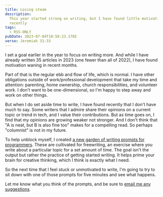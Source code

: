 ```yaml
---
title: Losing steam
description:
  This year started strong on writing, but I have found little motivation
  recently
tags:
  - RSS-ONLY
pubDate: 2023-07-04T10:58:23.170Z
verse: Jeremiah 31:33
---
```


I set a goal earlier in the year to focus on writing more. And while I have
already written 35 articles in 2023 (one fewer than all of 2022), I have found
motivation waning in recent months.

Part of that is the regular ebb and flow of life, which is normal. I have other
obligations outside of work/professional development that take my time and
attention: parenting, home ownership, church responsibilities, and volunteer
work. I don't want to be one-dimensional, so I'm happy to step away and work on
other things.

But when I do set aside time to write, I have found recently that I don't have
much to say. Some writers that I admire share their opinions on a current topic
or trend in tech, and I value their contributions. But as time goes on, I find
that my opinions are growing weaker not stronger. And I don't think that "A is
neat, but B is also fine too" makes for a compelling read. So perhaps
"columnist" is not in my future.

To help unblock myself, I created
[a new garden of writing prompts for programmers](/gardens/writing-prompts-for-programmers).
These are cultivated for freewriting, an exercise where you write about a
particular topic for a set amount of time. The goal isn't the output but rather
the practice of getting started writing. It helps prime your brain for creative
thinking, which I think is exactly what I need.

So the next time that I feel stuck or unmotivated to write, I'm going to try to
sit down with one of those prompts for five minutes and see what happens.

Let me know what you think of the prompts, and be sure to
[email me any suggestions](mailto:sean@seanmcp.com?subject=Writing%20prompts%20for%20programmers).

